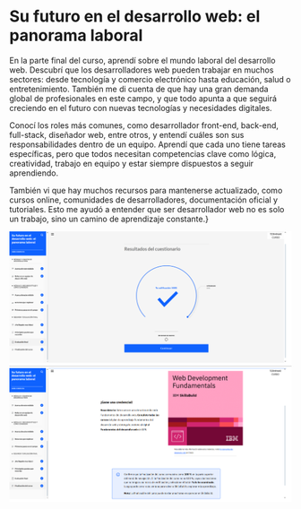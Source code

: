 # Su futuro en el desarrollo web: el panorama laboral

En la parte final del curso, aprendí sobre el mundo laboral del desarrollo web. Descubrí que los desarrolladores web pueden trabajar en muchos sectores: desde tecnología y comercio electrónico hasta educación, salud o entretenimiento. También me di cuenta de que hay una gran demanda global de profesionales en este campo, y que todo apunta a que seguirá creciendo en el futuro con nuevas tecnologías y necesidades digitales.

Conocí los roles más comunes, como desarrollador front-end, back-end, full-stack, diseñador web, entre otros, y entendí cuáles son sus responsabilidades dentro de un equipo. Aprendí que cada uno tiene tareas específicas, pero que todos necesitan competencias clave como lógica, creatividad, trabajo en equipo y estar siempre dispuestos a seguir aprendiendo.

También vi que hay muchos recursos para mantenerse actualizado, como cursos online, comunidades de desarrolladores, documentación oficial y tutoriales. Esto me ayudó a entender que ser desarrollador web no es solo un trabajo, sino un camino de aprendizaje constante.}


![foto](img/evi7.png)
![evi](img/evi7.1.png)